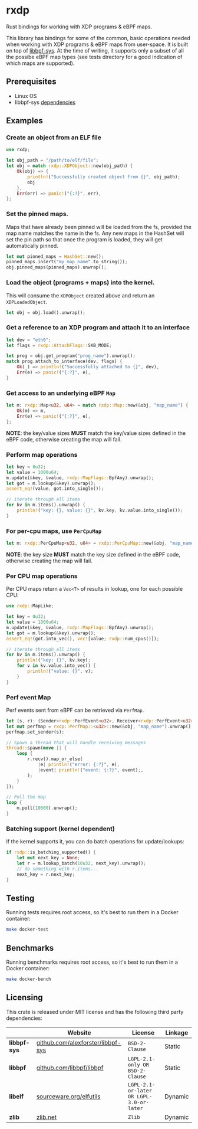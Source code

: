 # rxdp
Rust bindings for working with XDP programs & eBPF maps.

This library has bindings for some of the common, basic operations needed when working with XDP programs & eBPF maps from user-space. It is built on top of [libbpf-sys](https://github.com/alexforster/libbpf-sys). At the time of writing, it supports only a subset of all the possibe eBPF map types (see tests directory for a good indication of which maps are supported).


## Prerequisites
* Linux OS
* libbpf-sys [dependencies](https://github.com/alexforster/libbpf-sys#building)

## Examples
### Create an object from an ELF file
```rust
use rxdp;

let obj_path = "/path/to/elf/file";
let obj = match rxdp::XDPObject::new(obj_path) {
    Ok(obj) => {
        println!("Successfully created object from {}", obj_path);
        obj
    },
    Err(err) => panic!("{:?}", err),
};
```

### Set the pinned maps.
Maps that have already been pinned will be loaded from the fs, provided the map name
matches the name in the fs. Any new maps in the HashSet will set the pin path so that
once the program is loaded, they will get automatically pinned.
```rust
let mut pinned_maps = HashSet::new();
pinned_maps.insert("my_map_name".to_string());
obj.pinned_maps(pinned_maps).unwrap();
```

### Load the object (programs + maps) into the kernel.
This will consume the `XDPObject` created above and return an `XDPLoadedObject`.
```rust
let obj = obj.load().unwrap();
```

### Get a reference to an XDP program and attach it to an interface
```rust
let dev = "eth0";
let flags = rxdp::AttachFlags::SKB_MODE;

let prog = obj.get_program("prog_name").unwrap();
match prog.attach_to_interface(dev, flags) {
    Ok(_) => println!("Successfully attached to {}", dev),
    Err(e) => panic!("{:?}", e),
}
```

### Get access to an underlying eBPF `Map`
```rust
let m: rxdp::Map<u32, u64> = match rxdp::Map::new(&obj, "map_name") {
    Ok(m) => m,
    Err(e) => panic!("{:?}", e),
};
```
**NOTE**: the key/value sizes **MUST** match the key/value sizes defined in the eBPF code, otherwise creating the map will fail.

### Perform map operations
```rust
let key = 0u32;
let value = 1000u64;
m.update(&key, &value, rxdp::MapFlags::BpfAny).unwrap();
let got = m.lookup(&key).unwrap();
assert_eq!(value, got.into_single());

// iterate through all items
for kv in m.items().unwrap() {
    println!("key: {}, value: {}", kv.key, kv.value.into_single());
}
```

### For per-cpu maps, use `PerCpuMap`
```rust
let m: rxdp::PerCpuMap<u32, u64> = rxdp::PerCpuMap::new(&obj, "map_name").unwrap();
```
**NOTE**: the key size **MUST** match the key size defined in the eBPF code, otherwise creating the map will fail.

### Per CPU map operations
Per CPU maps return a `Vec<T>` of results in lookup, one for each possible CPU:
```rust
use rxdp::MapLike;

let key = 0u32;
let value = 1000u64;
m.update(&key, &value, rxdp::MapFlags::BpfAny).unwrap();
let got = m.lookup(&key).unwrap();
assert_eq!(got.into_vec(), vec![value; rxdp::num_cpus()]);

// iterate through all items
for kv in m.items().unwrap() {
    println!("key: {}", kv.key);
    for v in kv.value.into_vec() {
        println!("value: {}", v);
    }
}
```

### Perf event Map
Perf events sent from eBPF can be retrieved via `PerfMap`.
```rust
let (s, r): (Sender<rxdp::PerfEvent<u32>, Receiver<rxdp::PerfEvent<u32>>) = unbounded();
let mut perfmap = rxdp::PerfMap::<u32>::new(&obj, "map_name").unwrap();
perfmap.set_sender(s);

// Spawn a thread that will handle receiving messages
thread::spawn(move || {
    loop {
        r.recv().map_or_else(
            |e| println!("error: {:?}", e),
            |event| println!("event: {:?}", event);,
        );
    }
});

// Poll the map
loop {
    m.poll(10000).unwrap();
}
```

### Batching support (kernel dependent)
If the kernel supports it, you can do batch operations for update/lookups:
```rust
if rxdp::is_batching_supported() {
    let mut next_key = None;
    let r = m.lookup_batch(10u32, next_key).unwrap();
    // do something with r.items...
    next_key = r.next_key;
}
```

## Testing
Running tests requires root access, so it's best to run them in a Docker container:
```sh
make docker-test
```

## Benchmarks
Running benchmarks requires root access, so it's best to run them in a Docker container:
```sh
make docker-bench
```

## Licensing
This crate is released under MIT license and has the following third party dependencies:

|                | Website                                                                        | License                                  | Linkage |
|----------------|--------------------------------------------------------------------------------|------------------------------------------|---------|
| **libbpf-sys** | [github.com/alexforster/libbpf-sys](https://github.com/alexforster/libbpf-sys) | `BSD-2-Clause`                           | Static  |
| **libbpf**     | [github.com/libbpf/libbpf](https://github.com/libbpf/libbpf/)                  | `LGPL-2.1-only OR BSD-2-Clause`          | Static  |
| **libelf**     | [sourceware.org/elfutils](https://sourceware.org/elfutils/)                    | `LGPL-2.1-or-later OR LGPL-3.0-or-later` | Dynamic |
| **zlib**       | [zlib.net](https://www.zlib.net/)                                              | `Zlib`                                   | Dynamic |
